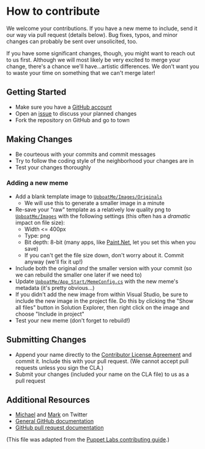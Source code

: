 # How to contribute

We welcome your contributions. If you have a new meme to include, send it our way
via pull request (details below). Bug fixes, typos, and minor changes can probably
be sent over unsolicited, too. 

If you have some significant changes, though, you might want to reach out to us
first. Although we will most likely be very excited to merge your change, there's
a chance we'll have...artistic differences. We don't want you to waste your time on
something that we can't merge later!

## Getting Started

* Make sure you have a [GitHub account](https://github.com/signup/free)
* Open an [issue](https://github.com/worldwidewat/upboat.me/issues) to discuss your planned changes
* Fork the repository on GitHub and go to town

## Making Changes

* Be courteous with your commits and commit messages
* Try to follow the coding style of the neighborhood your changes are in
* Test your changes thoroughly

### Adding a new meme

* Add a blank template image to [`UpboatMe/Images/Originals`](https://github.com/worldwidewat/upboat.me/tree/master/UpboatMe/Images/Original)
    * We will use this to generate a smaller image in a minute
* Re-save your "raw" template as a relatively low quality png to [`UpboatMe/Images`](https://github.com/worldwidewat/upboat.me/tree/master/UpboatMe/Images) with the following settings (this often has a *dramatic* impact on file size):
    * Width <= 400px
    * Type: png
    * Bit depth: 8-bit (many apps, like [Paint.Net](http://www.getpaint.net/), let you set this when you save)
    * If you can't get the file size down, don't worry about it. Commit anyway (we'll fix it up!)
* Include both the original _and_ the smaller version with your commit (so we can rebuild the smaller one later if we need to)
* Update [`UpboatMe/App_Start/MemeConfig.cs`](https://github.com/worldwidewat/upboat.me/blob/master/UpboatMe/App_Start/MemeConfig.cs) 
  with the new meme's metadata (it's pretty obvious...)
* If you didn't add the new image from within Visual Studio, be sure to include the new image in the project file. Do this by 
  clicking the "Show all files" button in Solution Explorer, then right click on the image and choose "Include in project"
* Test your new meme (don't forget to rebuild!)

## Submitting Changes

* Append your name directly to the [Contributor License Agreement](https://github.com/worldwidewat/upboat.me/blob/master/CONTRIBUTORS.md) 
  and commit it. Include this with your pull request. (We cannot accept pull requests unless you sign the CLA.) 
* Submit your changes (included your name on the CLA file) to us as a pull request

## Additional Resources
* [Michael](http://twitter.com/mharen) and [Mark](http://twitte.com/pwninstein) on Twitter
* [General GitHub documentation](http://help.github.com/)
* [GitHub pull request documentation](http://help.github.com/send-pull-requests/)

(This file was adapted from the [Puppet Labs contributing guide](https://github.com/puppetlabs/puppet/blob/master/CONTRIBUTING.md).)
